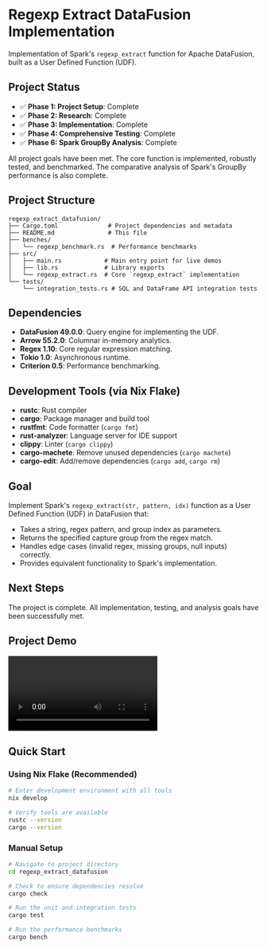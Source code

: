 # Regexp Extract DataFusion Implementation

Implementation of Spark's `regexp_extract` function for Apache DataFusion, built as a User Defined Function (UDF).

## Project Status

- ✅ **Phase 1: Project Setup**: Complete
- ✅ **Phase 2: Research**: Complete
- ✅ **Phase 3: Implementation**: Complete
- ✅ **Phase 4: Comprehensive Testing**: Complete
- ✅ **Phase 6: Spark GroupBy Analysis**: Complete

All project goals have been met. The core function is implemented, robustly tested, and benchmarked. The comparative analysis of Spark's GroupBy performance is also complete.

## Project Structure

```
regexp_extract_datafusion/
├── Cargo.toml              # Project dependencies and metadata
├── README.md               # This file
├── benches/
│   └── regexp_benchmark.rs  # Performance benchmarks
├── src/
│   ├── main.rs            # Main entry point for live demos
│   ├── lib.rs             # Library exports
│   └── regexp_extract.rs  # Core `regexp_extract` implementation
└── tests/
    └── integration_tests.rs # SQL and DataFrame API integration tests
```

## Dependencies

- **DataFusion 49.0.0**: Query engine for implementing the UDF.
- **Arrow 55.2.0**: Columnar in-memory analytics.
- **Regex 1.10**: Core regular expression matching.
- **Tokio 1.0**: Asynchronous runtime.
- **Criterion 0.5**: Performance benchmarking.

## Development Tools (via Nix Flake)

- **rustc**: Rust compiler
- **cargo**: Package manager and build tool
- **rustfmt**: Code formatter (`cargo fmt`)
- **rust-analyzer**: Language server for IDE support
- **clippy**: Linter (`cargo clippy`)
- **cargo-machete**: Remove unused dependencies (`cargo machete`)
- **cargo-edit**: Add/remove dependencies (`cargo add`, `cargo rm`)

## Goal

Implement Spark's `regexp_extract(str, pattern, idx)` function as a User Defined Function (UDF) in DataFusion that:

- Takes a string, regex pattern, and group index as parameters.
- Returns the specified capture group from the regex match.
- Handles edge cases (invalid regex, missing groups, null inputs) correctly.
- Provides equivalent functionality to Spark's implementation.

## Next Steps

The project is complete. All implementation, testing, and analysis goals have been successfully met.

## Project Demo

<video controls>
  <source src="my_video.mp4" type="video/mp4">
  Your browser does not support the video tag.
</video>

## Quick Start

### Using Nix Flake (Recommended)

```bash
# Enter development environment with all tools
nix develop

# Verify tools are available
rustc --version
cargo --version
```

### Manual Setup

```bash
# Navigate to project directory
cd regexp_extract_datafusion

# Check to ensure dependencies resolve
cargo check

# Run the unit and integration tests
cargo test

# Run the performance benchmarks
cargo bench
```
